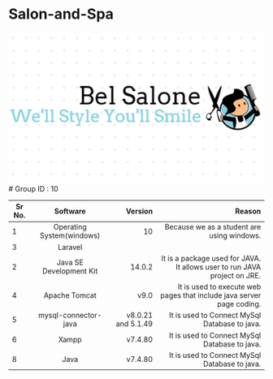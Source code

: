 # Salon-and-Spa
<img src="./MyApp/images/logo.png" alt="Picture" align="center"> 
# Group ID : 10

| Sr No.        | Software               | Version  | Reason |
| ------------- |:-------------:         | -----:   | ------:|
| 1             | Operating System(windows)|  10  |  Because we as a student are using windows.|
| 3             | Laravel|                 
| 2             | Java SE Development Kit|  14.0.2  | It is a package used  for JAVA. It allows user to run JAVA project on JRE. |
| 4             | Apache Tomcat|   v9.0 | It is used to execute web pages that include java server page coding.|
| 5             | mysql-connector-java|   v8.0.21 and 5.1.49 | It is used to Connect MySql Database to java.|
| 6             | Xampp|   v7.4.80 | It is used to Connect MySql Database to java.|
| 8             | Java|   v7.4.80 | It is used to Connect MySql Database to java.|
